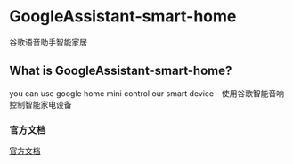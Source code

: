 # GoogleAssistant-smart-home
谷歌语音助手智能家居

## What is GoogleAssistant-smart-home?
you can use google home mini control our smart device - 使用谷歌智能音响控制智能家电设备

### 官方文档
[官方文档]( )
